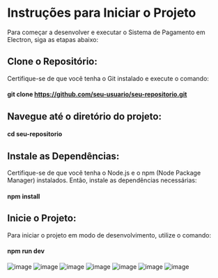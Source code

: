 # Instruções para Iniciar o Projeto
Para começar a desenvolver e executar o Sistema de Pagamento em Electron, siga as etapas abaixo:

## Clone o Repositório:
Certifique-se de que você tenha o Git instalado e execute o comando:
#### git clone https://github.com/seu-usuario/seu-repositorio.git

## Navegue até o diretório do projeto:
#### cd seu-repositorio

## Instale as Dependências:
Certifique-se de que você tenha o Node.js e o npm (Node Package Manager) instalados. Então, instale as dependências necessárias:
#### npm install

## Inicie o Projeto:
Para iniciar o projeto em modo de desenvolvimento, utilize o comando:
#### npm run dev


![image](https://github.com/NelsonModenezNeto/ElectronPagamento/assets/99834482/528ca945-e5e6-4700-bb6e-63dc798ba907)
![image](https://github.com/NelsonModenezNeto/ElectronPagamento/assets/99834482/fbe76152-72b4-412a-a670-e8afcbd009b7)
![image](https://github.com/NelsonModenezNeto/ElectronPagamento/assets/99834482/e1d620de-7b44-45df-9159-0a03f19d12f1)
![image](https://github.com/NelsonModenezNeto/ElectronPagamento/assets/99834482/246e82a2-a3cc-48c1-8e4c-494a0db140f7)
![image](https://github.com/NelsonModenezNeto/ElectronPagamento/assets/99834482/9cd3dffb-1f3d-4263-a93b-18b36f3501a9)
![image](https://github.com/NelsonModenezNeto/ElectronPagamento/assets/99834482/923a4169-3bc0-4f9c-9ed5-23dca5674eff)
![image](https://github.com/NelsonModenezNeto/ElectronPagamento/assets/99834482/f186f8f9-4163-4ba7-b943-75b55f962610)
